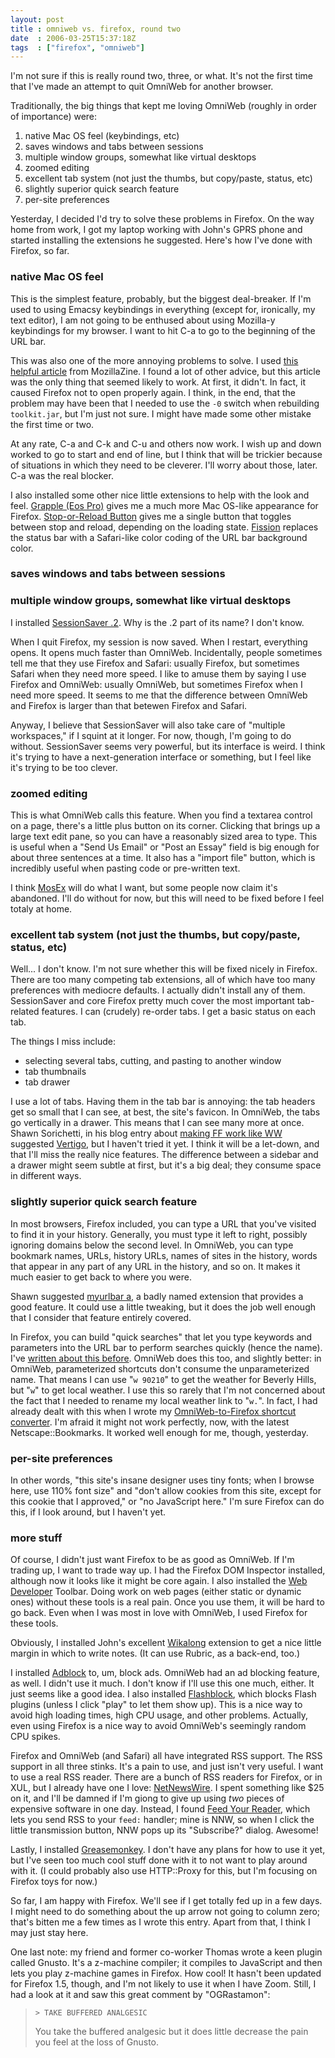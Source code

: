 ```yaml
---
layout: post
title : omniweb vs. firefox, round two
date  : 2006-03-25T15:37:18Z
tags  : ["firefox", "omniweb"]
---
```

I'm not sure if this is really round two, three, or what.  It's not the first time that I've made an attempt to quit OmniWeb for another browser.

Traditionally, the big things that kept me loving OmniWeb (roughly in order of importance) were:

1. native Mac OS feel (keybindings, etc)
2. saves windows and tabs between sessions
3. multiple window groups, somewhat like virtual desktops
4. zoomed editing
5. excellent tab system (not just the thumbs, but copy/paste, status, etc)
6. slightly superior quick search feature
7. per-site preferences

Yesterday, I decided I'd try to solve these problems in Firefox.  On the way home from work, I got my laptop working with John's GPRS phone and started installing the extensions he suggested.  Here's how I've done with Firefox, so far.

### native Mac OS feel

This is the simplest feature, probably, but the biggest deal-breaker.  If I'm used to using Emacsy keybindings in everything (except for, ironically, my text editor), I am not going to be enthused about using Mozilla-y keybindings for my browser.  I want to hit C-a to go to the beginning of the URL bar.

This was also one of the more annoying problems to solve.  I used [this helpful article][] from MozillaZine.  I found a lot of other advice, but this article was the only thing that seemed likely to work.  At first, it didn't.  In fact, it caused Firefox not to open properly again.  I think, in the end, that the problem may have been that I needed to use the `-0` switch when rebuilding `toolkit.jar`, but I'm just not sure.  I might have made some other mistake the first time or two.

[this helpful article]: http://kb.mozillazine.org/Emacs_Keybindings_(Firefox)

At any rate, C-a and C-k and C-u and others now work.  I wish up and down worked to go to start and end of line, but I think that will be trickier because of situations in which they need to be cleverer.  I'll worry about those, later.  C-a was the real blocker.

I also installed some other nice little extensions to help with the look and feel.  [Grapple (Eos Pro)](https://addons.mozilla.org/themes/moreinfo.php?id=1323&application=firefox) gives me a much more Mac OS-like appearance for Firefox.  [Stop-or-Reload Button](https://addons.mozilla.org/extensions/moreinfo.php?id=313&application=firefox) gives me a single button that toggles between stop and reload, depending on the loading state. [Fission](https://addons.mozilla.org/extensions/moreinfo.php?id=1951&application=firefox) replaces the status bar with a Safari-like color coding of the URL bar background color.

### saves windows and tabs between sessions

### multiple window groups, somewhat like virtual desktops

I installed [SessionSaver .2](https://addons.mozilla.org/extensions/moreinfo.php?id=436).  Why is the .2 part of its name?  I don't know.

When I quit Firefox, my session is now saved.  When I restart, everything opens.  It opens much faster than OmniWeb.  Incidentally, people sometimes tell me that they use Firefox and Safari: usually Firefox, but sometimes Safari when they need more speed.  I like to amuse them by saying I use Firefox and OmniWeb: usually OmniWeb, but sometimes Firefox when I need more speed.  It seems to me that the difference between OmniWeb and Firefox is larger than that betewen Firefox and Safari.

Anyway, I believe that SessionSaver will also take care of "multiple workspaces," if I squint at it longer.  For now, though, I'm going to do without.  SessionSaver seems very powerful, but its interface is weird.  I think it's trying to have a next-generation interface or something, but I feel like it's trying to be too clever.

### zoomed editing

This is what OmniWeb calls this feature.  When you find a textarea control on a page, there's a little plus button on its corner.  Clicking that brings up a large text edit pane, so you can have a reasonably sized area to type.  This is useful when a "Send Us Email" or "Post an Essay" field is big enough for about three sentences at a time.  It also has a "import file" button, which is incredibly useful when pasting code or pre-written text.

I think [MosEx](https://addons.mozilla.org/extensions/moreinfo.php?id=40&application=firefox) will do what I want, but some people now claim it's abandoned.  I'll do without for now, but this will need to be fixed before I feel totaly at home.

### excellent tab system (not just the thumbs, but copy/paste, status, etc)

Well... I don't know.  I'm not sure whether this will be fixed nicely in Firefox.  There are too many competing tab extensions, all of which have too many preferences with mediocre defaults.  I actually didn't install any of them.  SessionSaver and core Firefox pretty much cover the most important tab-related features.  I can (crudely) re-order tabs.  I get a basic status on each tab.

The things I miss include:

* selecting several tabs, cutting, and pasting to another window
* tab thumbnails
* tab drawer

I use a lot of tabs.  Having them in the tab bar is annoying: the tab headers get so small that I can see, at best, the site's favicon.  In OmniWeb, the tabs go vertically in a drawer.  This means that I can see many more at once.  Shawn Sorichetti, in his blog entry about [making FF work like WW](http://sackheads.org/~ssoriche/blog/archives/000186.html) suggested [Vertigo](https://addons.mozilla.org/extensions/moreinfo.php?id=1343&application=firefox), but I haven't tried it yet.  I think it will be a let-down, and that I'll miss the really nice features.  The difference between a sidebar and a drawer might seem subtle at first, but it's a big deal; they consume space in different ways.

### slightly superior quick search feature

In most browsers, Firefox included, you can type a URL that you've visited to find it in your history.  Generally, you must type it left to right, possibly ignoring domains below the second level.  In OmniWeb, you can type bookmark names, URLs, history URLs, names of sites in the history, words that appear in any part of any URL in the history, and so on.  It makes it much easier to get back to where you were.

Shawn suggested [myurlbar a](https://addons.mozilla.org/extensions/moreinfo.php?id=1722&application=firefox), a badly named extension that provides a good feature.  It could use a little tweaking, but it does the job well enough that I consider that feature entirely covered.

In Firefox, you can build "quick searches" that let you type keywords and parameters into the URL bar to perform searches quickly (hence the name).  I've [written about this before](http://rjbs.manxome.org/rubric/entry/556).  OmniWeb does this too, and slightly better:  in OmniWeb, parameterized shortcuts don't consume the unparameterized name.  That means I can use "`w 90210`" to get the weather for Beverly Hills, but "`w`" to get local weather.  I use this so rarely that I'm not concerned about the fact that I needed to rename my local weather link to "`w.`".  In fact, I had already dealt with this when I wrote my [OmniWeb-to-Firefox shortcut converter](http://rjbs.manxome.org/hacks/perl/ow5sh).  I'm afraid it might not work perfectly, now, with the latest Netscape::Bookmarks.  It worked well enough for me, though, yesterday.

### per-site preferences

In other words, "this site's insane designer uses tiny fonts; when I browse here, use 110% font size" and "don't allow cookies from this site, except for this cookie that I approved," or "no JavaScript here."  I'm sure Firefox can do this, if I look around, but I haven't yet.

### more stuff

Of course, I didn't just want Firefox to be as good as OmniWeb.  If I'm trading up, I want to trade way up.  I had the Firefox DOM Inspector installed, although now it looks like it might be core again.  I also installed the [Web Developer](https://addons.mozilla.org/extensions/moreinfo.php?id=60&application=firefox) Toolbar.  Doing work on web pages (either static or dynamic ones) without these tools is a real pain.  Once you use them, it will be hard to go back.  Even when I was most in love with OmniWeb, I used Firefox for these tools.

Obviously, I installed John's excellent [Wikalong](https://addons.mozilla.org/extensions/moreinfo.php?id=251&application=firefox) extension to get a nice little margin in which to write notes.  (It can use Rubric, as a back-end, too.)

I installed [Adblock](https://addons.mozilla.org/extensions/moreinfo.php?id=10&application=firefox) to, um, block ads.  OmniWeb had an ad blocking feature, as well.  I didn't use it much.  I don't know if I'll use this one much, either. It just seems like a good idea.  I also installed [Flashblock](https://addons.mozilla.org/extensions/moreinfo.php?id=433&application=firefox), which blocks Flash plugins (unless I click "play" to let them show up).  This is a nice way to avoid high loading times, high CPU usage, and other problems. Actually, even using Firefox is a nice way to avoid OmniWeb's seemingly random CPU spikes.

Firefox and OmniWeb (and Safari) all have integrated RSS support.  The RSS support in all three stinks.  It's a pain to use, and just isn't very useful.  I want to use a real RSS reader.  There are a bunch of RSS readers for Firefox, or in XUL, but I already have one I love: [NetNewsWire](http://ranchero.com/netnewswire/).  I spent something like $25 on it, and I'll be damned if I'm giong to give up using *two* pieces of expensive software in one day.  Instead, I found [Feed Your Reader](http://projects.koziarski.net/fyr/), which lets you send RSS to your `feed:` handler; mine is NNW, so when I click the little transmission button, NNW pops up its "Subscribe?" dialog.  Awesome!

Lastly, I installed [Greasemonkey](https://addons.mozilla.org/extensions/moreinfo.php?id=748&application=firefox). I don't have any plans for how to use it yet, but I've seen too much cool stuff done with it to not want to play around with it.  (I could probably also use HTTP::Proxy for this, but I'm focusing on Firefox toys for now.)

So far, I am happy with Firefox.  We'll see if I get totally fed up in a few days.  I might need to do something about the up arrow not going to column zero; that's bitten me a few times as I wrote this entry.  Apart from that, I think I may just stay here.

One last note:  my friend and former co-worker Thomas wrote a keen plugin called Gnusto.  It's a z-machine compiler; it compiles to JavaScript and then lets you play z-machine games in Firefox.  How cool!  It hasn't been updated for Firefox 1.5, though, and I'm not likely to use it when I have Zoom.  Still, I had a look at it and saw this great comment by "OGRastamon":

> `> TAKE BUFFERED ANALGESIC`
>
> You take the buffered analgesic but it does little decrease the pain you feel
> at the loss of Gnusto.
